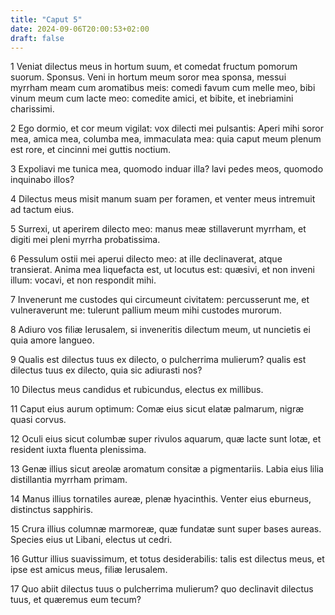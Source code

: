 ```yaml
---
title: "Caput 5"
date: 2024-09-06T20:00:53+02:00
draft: false
---
```



1 Veniat dilectus meus in hortum suum, et comedat fructum pomorum suorum. Sponsus. Veni in hortum meum soror mea sponsa, messui myrrham meam cum aromatibus meis: comedi favum cum melle meo, bibi vinum meum cum lacte meo: comedite amici, et bibite, et inebriamini charissimi.

2 Ego dormio, et cor meum vigilat: vox dilecti mei pulsantis: Aperi mihi soror mea, amica mea, columba mea, immaculata mea: quia caput meum plenum est rore, et cincinni mei guttis noctium.

3 Expoliavi me tunica mea, quomodo induar illa? lavi pedes meos, quomodo inquinabo illos?

4 Dilectus meus misit manum suam per foramen, et venter meus intremuit ad tactum eius.

5 Surrexi, ut aperirem dilecto meo: manus meæ stillaverunt myrrham, et digiti mei pleni myrrha probatissima.

6 Pessulum ostii mei aperui dilecto meo: at ille declinaverat, atque transierat. Anima mea liquefacta est, ut locutus est: quæsivi, et non inveni illum: vocavi, et non respondit mihi.

7 Invenerunt me custodes qui circumeunt civitatem: percusserunt me, et vulneraverunt me: tulerunt pallium meum mihi custodes murorum.

8 Adiuro vos filiæ Ierusalem, si inveneritis dilectum meum, ut nuncietis ei quia amore langueo.

9 Qualis est dilectus tuus ex dilecto, o pulcherrima mulierum? qualis est dilectus tuus ex dilecto, quia sic adiurasti nos?

10 Dilectus meus candidus et rubicundus, electus ex millibus.

11 Caput eius aurum optimum: Comæ eius sicut elatæ palmarum, nigræ quasi corvus.

12 Oculi eius sicut columbæ super rivulos aquarum, quæ lacte sunt lotæ, et resident iuxta fluenta plenissima.

13 Genæ illius sicut areolæ aromatum consitæ a pigmentariis. Labia eius lilia distillantia myrrham primam.

14 Manus illius tornatiles aureæ, plenæ hyacinthis. Venter eius eburneus, distinctus sapphiris.

15 Crura illius columnæ marmoreæ, quæ fundatæ sunt super bases aureas. Species eius ut Libani, electus ut cedri.

16 Guttur illius suavissimum, et totus desiderabilis: talis est dilectus meus, et ipse est amicus meus, filiæ Ierusalem.

17 Quo abiit dilectus tuus o pulcherrima mulierum? quo declinavit dilectus tuus, et quæremus eum tecum?


